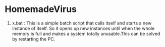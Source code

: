 # HomemadeVirus

1. x.bat : This is a simple batch script that calls itself and starts a new instance of itself. So it opens up new instances until when the whole memory is full and makes a system totally unusable.This can be solved by restarting the PC.
